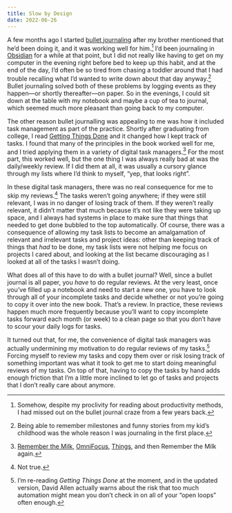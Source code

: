 ```yaml
---
title: Slow by Design
date: 2022-06-26
---
```


A few months ago I started [bullet journaling](https://bulletjournal.com/) after
my brother mentioned that he’d been doing it, and it was working well for
him.[^1] I’d been journaling in [Obsidian](https://obsidian.md/) for a while at
that point, but I did not really like having to get on my computer in the
evening right before bed to keep up this habit, and at the end of the day, I’d often
be so tired from chasing a toddler around that I had trouble recalling what I’d
wanted to write down about that day anyway.[^2] Bullet journaling solved both of
these problems by logging events as they happen—or shortly thereafter—on paper.
So in the evenings, I could sit down at the table with my notebook and maybe a
cup of tea to journal, which seemed much more pleasant than going back to my
computer.

The other reason bullet journalling was appealing to me was how it included task
management as part of the practice. Shortly after graduating from college, I
read [Getting Things Done](https://gettingthingsdone.com/) and it changed how I
kept track of tasks. I found that many of the principles in the book worked well
for me, and I tried applying them in a variety of digital task managers.[^3] For
the most part, this worked well, but the one thing I was always really bad at
was the daily/weekly review. If I did them at all, it was usually a cursory
glance through my lists where I’d think to myself, “yep, that looks right”.

In these digital task managers, there was no real consequence for me to skip my
reviews.[^4] The tasks weren’t going anywhere; if they were still relevant, I
was in no danger of losing track of them. If they weren’t really relevant, it
didn’t matter that much because it’s not like they were taking up space, and I
always had systems in place to make sure that things that needed to get done
bubbled to the top automatically. Of course, there was a consequence of allowing
my task lists to become an amalgamation of relevant and irrelevant tasks and
project ideas: other than keeping track of things that _had_ to be done, my task
lists were not helping me focus on projects I cared about, and looking at the
list became discouraging as I looked at all of the tasks I wasn’t doing.

What does all of this have to do with a bullet journal? Well, since a bullet
journal is all paper, you _have_ to do regular reviews. At the very least, once
you’ve filled up a notebook and need to start a new one, you have to look
through all of your incomplete tasks and decide whether or not you’re going to
copy it over into the new book. That’s a review. In practice, these reviews
happen much more frequently because you’ll want to copy incomplete tasks forward
each month (or week) to a clean page so that you don’t have to scour your daily
logs for tasks.

It turned out that, for me, the convenience of digital task managers was
actually undermining my motivation to do regular reviews of my tasks.[^5]
Forcing myself to review my tasks and copy them over or risk losing track of
something important was what it took to get me to start doing meaningful reviews
of my tasks. On top of that, having to copy the tasks by hand adds enough
friction that I’m a little more inclined to let go of tasks and projects that I
don’t really care about anymore.

[^1]: Somehow, despite my proclivity for reading about productivity methods, I
had missed out on the bullet journal craze from a few years back.
[^2]: Being able to remember milestones and funny stories from my kid’s
childhood was the whole reason I was journaling in the first place.
[^3]: [Remember the Milk](rememberthemilk.com),
[OmniFocus](https://www.omnigroup.com/omnifocus),
[Things](https://culturedcode.com/things/), and then Remember the Milk again.
[^4]: Not true.
[^5]: I’m re-reading _Getting Things Done_ at the moment, and in the updated
version, David Allen actually warns about the risk that too much automation
might mean you don’t check in on all of your “open loops” often enough.
